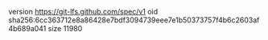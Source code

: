 version https://git-lfs.github.com/spec/v1
oid sha256:6cc363712e8a86428e7bdf3094739eee7e1b50373757f4b6c2603af4b689a041
size 11980
